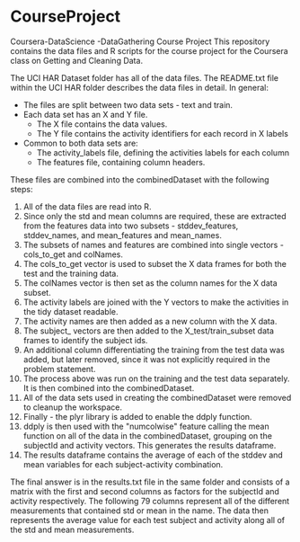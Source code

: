 # CourseProject
Coursera-DataScience -DataGathering Course Project
This repository contains the data files and R scripts for the course project for the Coursera class on Getting and Cleaning Data.

The UCI HAR Dataset folder has all of the data files. The README.txt file within the UCI HAR folder describes the data files in detail.  In general:
* The files are split between two data sets - text and train.  
* Each data set has an X and Y file.  
	* The X file contains the data values.
	* The Y file contains the activity identifiers for each record in X labels
* Common to both data sets are:
	* The activity_labels file, defining the activities labels for each column
	* The features file, containing column headers.

These files are combined into the combinedDataset with the following steps:
<ol>
	<li> All of the data files are read into R.</li>
	<li> Since only the std and mean columns are required, these are extracted from the features data into two subsets - stddev_features, stddev_names, and mean_features and mean_names. </li>
	<li> The subsets of names and features are combined into single vectors - cols_to_get and colNames.</li>
	<li> The cols_to_get vector is used to subset the X data frames for both the test and the training data.</li>
	<li> The colNames vector is then set as the column names for the X data subset.</li>
	<li> The activity labels are joined with the Y vectors to make the activities in the tidy dataset readable.</li>
	<li> The activity names are then added as a new column with the X data.</li>
	<li> The subject_ vectors are then added to the X_test/train_subset data frames to identify the subject ids.</li>
	<li> An additional column differentiating the training from the test data was added, but later removed, since it was not explicitly required in the problem statement.</li>
	<li> The process above was run on the training and the test data separately.  It is then combined into the combinedDataset.</li>
	<li> All of the data sets used in creating the combinedDataset were removed to cleanup the workspace.</li>
	<li> Finally - the plyr library is added to enable the ddply function.</li>
	<li> ddply is then used with the "numcolwise" feature calling the mean function on all of the data in the combinedDataset, grouping on the subjectId and activity vectors.  This generates the results dataframe.</li>
	<li> The results dataframe contains the average of each of the stddev and mean variables for each subject-activity combination.</li>
</ol>

The final answer is in the results.txt file in the same folder and consists of a matrix with the first and second columns as factors for the subjectId and activity respectively.  The following 79 columns represent all of the different measurements that contained std or mean in the name.  The data then represents the average value for each test subject and activity along all of the std and mean measurements.
